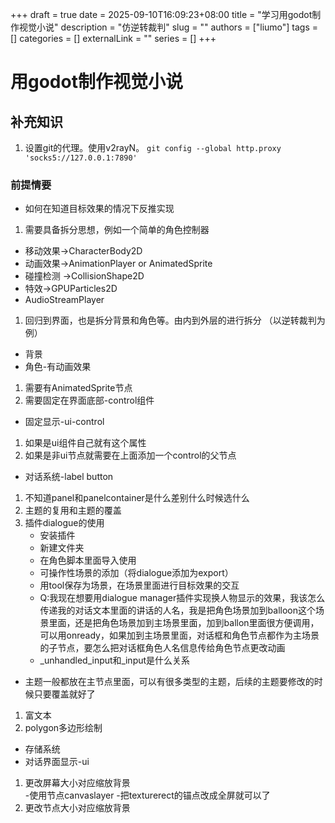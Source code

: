 +++ 
draft = true
date = 2025-09-10T16:09:23+08:00
title = "学习用godot制作视觉小说"
description = "仿逆转裁判"
slug = ""
authors = ["liumo"]
tags = []
categories = []
externalLink = ""
series = []
+++
# 用godot制作视觉小说
## 补充知识
1. 设置git的代理。使用v2rayN。
 ```git config --global http.proxy 'socks5://127.0.0.1:7890'```

### 前提情要
- 如何在知道目标效果的情况下反推实现
1. 需要具备拆分思想，例如一个简单的角色控制器
- 移动效果->CharacterBody2D
- 动画效果->AnimationPlayer or AnimatedSprite  
- 碰撞检测 ->CollisionShape2D
- 特效->GPUParticles2D
- AudioStreamPlayer
1. 回归到界面，也是拆分背景和角色等。由内到外层的进行拆分 （以逆转裁判为例） 
- 背景
- 角色-有动画效果  
1. 需要有AnimatedSprite节点
2. 需要固定在界面底部-control组件  
- 固定显示-ui-control
1. 如果是ui组件自己就有这个属性  
2. 如果是非ui节点就需要在上面添加一个control的父节点 
- 对话系统-label button  
1. 不知道panel和panelcontainer是什么差别什么时候选什么
2. 主题的复用和主题的覆盖  
3. 插件dialogue的使用  
   - 安装插件
   - 新建文件夹
   - 在角色脚本里面导入使用
   - 可操作性场景的添加（将dialogue添加为export）
   - 用tool保存为场景，在场景里面进行目标效果的交互
   - Q:我现在想要用dialogue manager插件实现换人物显示的效果，我该怎么传递我的对话文本里面的讲话的人名，我是把角色场景加到balloon这个场景里面，还是把角色场景加到主场景里面，加到ballon里面很方便调用，可以用onready，如果加到主场景里面，对话框和角色节点都作为主场景的子节点，要怎么把对话框角色人名信息传给角色节点更改动画
   - _unhandled_input和_input是什么关系
- 主题一般都放在主节点里面，可以有很多类型的主题，后续的主题要修改的时候只要覆盖就好了
1. 富文本  
2. polygon多边形绘制
- 存储系统  
- 对话界面显示-ui

1. 更改屏幕大小对应缩放背景  
   -使用节点canvaslayer
   -把texturerect的锚点改成全屏就可以了
2. 更改节点大小对应缩放背景
